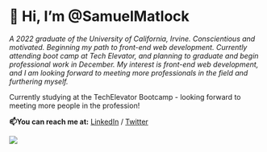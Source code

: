 # 👋 Hi, I’m @SamuelMatlock

*A 2022 graduate of the University of California, Irvine. Conscientious and motivated. Beginning my path to front-end web development. Currently attending boot camp at Tech Elevator, and planning to graduate and begin professional work in December. My interest is front-end web development, and I am looking forward to meeting more professionals in the field and furthering myself.*

Currently studying at the TechElevator Bootcamp - looking forward to meeting more people in the profession!

**📫You can reach me at:** [LinkedIn](linkedin.com/in/samuelmatlock/) / [Twitter](twitter.com/samuelmatlock)

![](https://imgc.allpostersimages.com/img/posters/two-henchman-student-loan-sharks-approach-a-scared-young-man-one-b-new-yorker-cartoon_u-L-PYSEPZ0.jpg?artHeight=550&artPerspective=n&artWidth=550)
